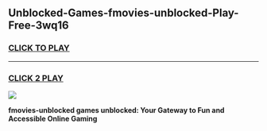 
## Unblocked-Games-fmovies-unblocked-Play-Free-3wq16
<h3>
<a href="https://premium76.site?title=fmovies-unblocked&ref=23A">CLICK TO PLAY</a></h3>
<hr>

<h3>
<a href="https://premium76.site?title=fmovies-unblocked&ref=23A">CLICK 2 PLAY</a>
  
</h3>

<a href="https://premium76.site?title=fmovies-unblocked&ref=23A"><img src="https://clearcache.store/games.png"></a>


**fmovies-unblocked games unblocked: Your Gateway to Fun and Accessible Online Gaming**
